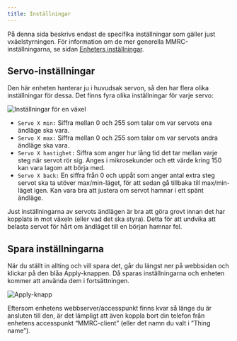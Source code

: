 ```yaml
---
title: Inställningar
---
```


På denna sida beskrivs endast de specifika inställningar som gäller just vxäelstyrningen. För information om de mer generella MMRC-inställningarna, se sidan [Enheters inställningar](intro-wifi).


## Servo-inställningar
Den här enheten hanterar ju i huvudsak servon, så den har flera olika inställningar för dessa. Det finns fyra olika inställningar för varje servo:

![Inställningar för en växel](../../img/trn-servosettings.svg)

 - `Servo X min:` Siffra mellan 0 och 255 som talar om var servots ena ändläge ska vara.
 - `Servo X max:` Siffra mellan 0 och 255 som talar om var servots andra ändläge ska vara.
 - `Servo X hastighet:` Siffra som anger hur lång tid det tar mellan varje steg när servot rör sig. Anges i mikrosekunder och ett värde kring 150 kan vara lagom att börja med.
 - `Servo X back:` En siffra från 0 och uppåt som anger antal extra steg servot ska ta utöver max/min-läget, för att sedan gå tillbaka till max/min-läget igen. Kan vara bra att justera om servot hamnar i ett spänt ändläge.

Just inställningarna av servots ändlägen är bra att göra grovt innan det har kopplats in mot växeln (eller vad det ska styra). Detta för att undvika att belasta servot för hårt om ändläget till en början hamnar fel.


## Spara inställningarna
När du ställt in allting och vill spara det, går du längst ner på webbsidan och klickar på den blåa Apply-knappen. Då sparas inställningarna och enheten kommer att använda dem i fortsättningen.

![Apply-knapp](../../img/apply-knapp.svg)

Eftersom enhetens webbserver/accesspunkt finns kvar så länge du är ansluten till den, är det lämpligt att även koppla bort din telefon från enhetens accesspunkt “MMRC-client” (eller det namn du valt i ”Thing name”).

